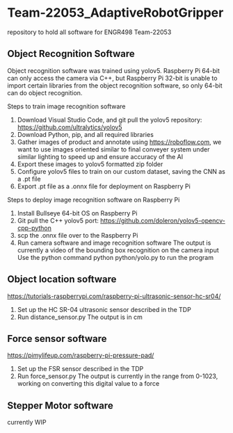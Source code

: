 # Team-22053_AdaptiveRobotGripper
repository to hold all software for ENGR498 Team-22053

## Object Recognition Software

Object recognition software was trained using yolov5. Raspberry Pi 64-bit can only access the camera via C++, but Raspberry Pi 32-bit is unable to import certain libraries from the object recognition software, so only 64-bit can do object recognition.

Steps to train image recognition software 
1. Download Visual Studio Code, and git pull the yolov5 repository: https://github.com/ultralytics/yolov5
2. Download Python, pip, and all required libraries
3. Gather images of product and annotate using https://roboflow.com, we want to use images oriented similar to final conveyer system under similar lighting to speed up and ensure accuracy of the AI 
4. Export these images to yolov5 formatted zip folder
5. Configure yolov5 files to train on our custom dataset, saving the CNN as a .pt file
6. Export .pt file as a .onnx file for deployment on Raspberry Pi

Steps to deploy image recognition software on Raspberry Pi
1. Install Bullseye 64-bit OS on Raspberry Pi
2. Git pull the C++ yolov5 port: https://github.com/doleron/yolov5-opencv-cpp-python 
3. scp the .onnx file over to the Raspberry Pi
4. Run camera software and image recognition software
    The output is currently a video of the bounding box recognition on the camera input
    Use the python command python python/yolo.py to run the program

## Object location software

https://tutorials-raspberrypi.com/raspberry-pi-ultrasonic-sensor-hc-sr04/

1. Set up the HC SR-04 ultrasonic sensor described in the TDP
2. Run distance_sensor.py
    The output is in cm

## Force sensor software

https://pimylifeup.com/raspberry-pi-pressure-pad/

1. Set up the FSR sensor described in the TDP
2. Run force_sensor.py
    The output is currently in the range from 0-1023, working on converting this digital value to a force

## Stepper Motor software

currently WIP
